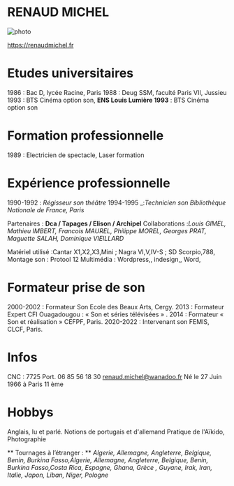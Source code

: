 
 # RENAUD MICHEL
![photo](https://github.com/renaudmichel27/cv/blob/main/Screenshot%202025-10-23%20at%2015-43-06%20%E2%8B%86%20RENAUD%20MICHEL%20sound%20recordist%20preneur%20de%20son%20sound%20mixer%20chef%20operateur%20du%20son%20cinema%20telefilm%20documentaire.png)
 
https://renaudmichel.fr

# Etudes universitaires
1986 : Bac D, lycée Racine, Paris
1988 : Deug SSM, faculté Paris VII, Jussieu
1993 : BTS Cinéma option son, **ENS Louis Lumière 1993** : BTS Cinéma option son

# Formation professionnelle
1989 : Electricien de spectacle, Laser formation

# Expérience professionnelle
1990-1992 : _Régisseur son théâtre_
1994-1995 _:_Technicien son Bibliothèque Nationale de France, Paris_

Partenaires : **Dca / Tapages / Elison / Archipel**
Collaborations :_Louis GIMEL, Mathieu IMBERT, Francois MAUREL, Philippe MOREL,
Georges PRAT, Maguette SALAH, Dominique VIEILLARD_

Matériel utilisé :Cantar X1,X2,X3,Mini ; Nagra VI,V,IV-S ; SD Scorpio,788,
Montage son : Protool 12
Multimédia : Wordpress,, indesign,, Word,

# Formateur prise de son
2000-2002 : Formateur Son Ecole des Beaux Arts, Cergy.
2013 : Formateur Expert CFI Ouagadougou : « Son et séries télévisées » .
2014 : Formateur « Son et réalisation » CEFPF, Paris.
2020-2022 : Intervenant son FEMIS, CLCF, Paris.

# Infos
CNC : 7725
Port. 06 85 56 18 30
renaud.michel@wanadoo.fr
Né le 27 Juin 1966 à Paris 11 ème


# Hobbys
Anglais, lu et parlé. Notions de portugais et d'allemand
Pratique de l'Aïkido, Photographie

** Tournages à l’étranger : **
_Algerie, Allemagne, Angleterre, Belgique, Benin, Burkina Fasso,Algerie, Allemagne, Angleterre, Belgique, Benin,
Burkina Fasso,Costa Rica, Espagne, Ghana, Grèce , Guyane, Irak, Iran, Italie, Japon, Liban, Niger, Pologne_

